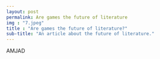 ```yaml
---
layout: post
permalink: Are games the future of literature
img : "7.jpeg"
title : "Are games the future of literature?"
sub-title: "An article about the future of literature."
---
```

AMJAD
